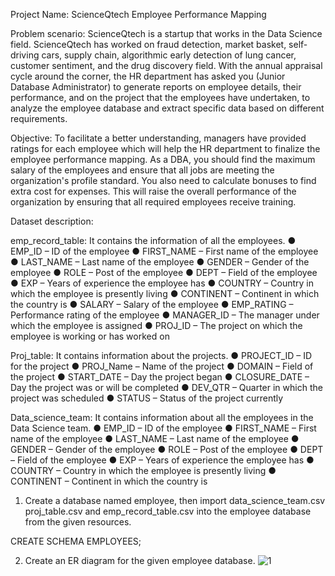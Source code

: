 Project Name: 
ScienceQtech Employee Performance Mapping 

Problem scenario: 
ScienceQtech is a startup that works in the Data Science field. ScienceQtech has worked on fraud detection, market basket, self-driving cars, supply chain, algorithmic early detection of lung cancer, customer sentiment, and the drug discovery field. With the annual appraisal cycle around the corner, the HR department has asked you (Junior Database Administrator) to generate reports on employee details, their performance, and on the project that the employees have undertaken, to analyze the employee database and extract specific data based on different requirements.

Objective: 
To facilitate a better understanding, managers have provided ratings for each employee which will help the HR department to finalize the employee performance mapping. As a DBA, you should find the maximum salary of the employees and ensure that all jobs are meeting the organization's profile standard. You also need to calculate bonuses to find extra cost for expenses. This will raise the overall performance of the organization by ensuring that all required employees receive training.

Dataset description:

emp_record_table: It contains the information of all the employees.
●	EMP_ID – ID of the employee
●	FIRST_NAME – First name of the employee
●	LAST_NAME – Last name of the employee
●	GENDER – Gender of the employee
●	ROLE – Post of the employee
●	DEPT – Field of the employee
●	EXP – Years of experience the employee has
●	COUNTRY – Country in which the employee is presently living
●	CONTINENT – Continent in which the country is
●	SALARY – Salary of the employee
●	EMP_RATING – Performance rating of the employee
●	MANAGER_ID – The manager under which the employee is assigned 
●	PROJ_ID – The project on which the employee is working or has worked on


Proj_table: It contains information about the projects.
●	PROJECT_ID – ID for the project
●	PROJ_Name – Name of the project
●	DOMAIN – Field of the project
●	START_DATE – Day the project began
●	CLOSURE_DATE – Day the project was or will be completed
●	DEV_QTR – Quarter in which the project was scheduled
●	STATUS – Status of the project currently

Data_science_team: It contains information about all the employees in the Data Science team.
●	EMP_ID – ID of the employee
●	FIRST_NAME – First name of the employee
●	LAST_NAME – Last name of the employee
●	GENDER – Gender of the employee
●	ROLE – Post of the employee
●	DEPT – Field of the employee
●	EXP – Years of experience the employee has
●	COUNTRY – Country in which the employee is presently living
●	CONTINENT – Continent in which the country is

1.	Create a database named employee, then import data_science_team.csv proj_table.csv and emp_record_table.csv into the employee database from the given resources.

CREATE SCHEMA EMPLOYEES;

2.	Create an ER diagram for the given employee database.
   ![1](https://github.com/SharifAthar/Netflix-Shows-and-Movies-SQL/assets/172502412/895c751c-c6a6-430d-b387-40faf37d1665)

